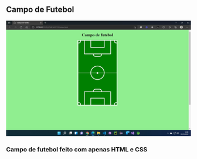 ## Campo de Futebol

<img src="./assets/Campo de futebol.jpg" alt="Campo de futebol"/>

### Campo de futebol feito com apenas HTML e CSS
